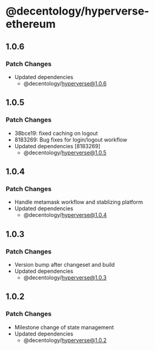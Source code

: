 # @decentology/hyperverse-ethereum

## 1.0.6

### Patch Changes

- Updated dependencies
  - @decentology/hyperverse@1.0.6

## 1.0.5

### Patch Changes

- 38bce19: fixed caching on logout
- 8183269: Bug fixes for login/logout workflow
- Updated dependencies [8183269]
  - @decentology/hyperverse@1.0.5

## 1.0.4

### Patch Changes

- Handle metamask workflow and stablizing platform
- Updated dependencies
  - @decentology/hyperverse@1.0.4

## 1.0.3

### Patch Changes

- Version bump after changeset and build
- Updated dependencies
  - @decentology/hyperverse@1.0.3

## 1.0.2

### Patch Changes

- Milestone change of state management
- Updated dependencies
  - @decentology/hyperverse@1.0.2
